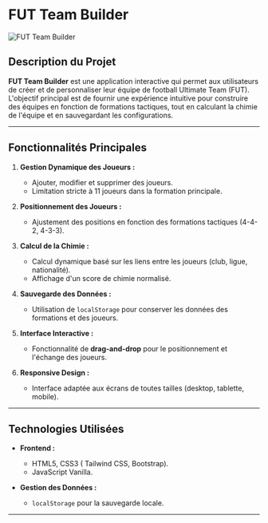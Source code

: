 # FUT Team Builder

![FUT Team Builder](https://maghreb.simplonline.co/_next/image?url=https%3A%2F%2Fsimplonline-v3-prod.s3.eu-west-3.amazonaws.com%2Fmedia%2Fimage%2Fjpg%2Ffc2025-6743ab8c4d8e3085031800.jpg&w=1280&q=75)

## Description du Projet

**FUT Team Builder** est une application interactive qui permet aux utilisateurs de créer et de personnaliser leur équipe de football Ultimate Team (FUT). L'objectif principal est de fournir une expérience intuitive pour construire des équipes en fonction de formations tactiques, tout en calculant la chimie de l'équipe et en sauvegardant les configurations.

---

## Fonctionnalités Principales

1. **Gestion Dynamique des Joueurs :**

   - Ajouter, modifier et supprimer des joueurs.
   - Limitation stricte à 11 joueurs dans la formation principale.

2. **Positionnement des Joueurs :**

   - Ajustement des positions en fonction des formations tactiques (4-4-2, 4-3-3).

3. **Calcul de la Chimie :**

   - Calcul dynamique basé sur les liens entre les joueurs (club, ligue, nationalité).
   - Affichage d'un score de chimie normalisé.

4. **Sauvegarde des Données :**

   - Utilisation de `localStorage` pour conserver les données des formations et des joueurs.

5. **Interface Interactive :**

   - Fonctionnalité de **drag-and-drop** pour le positionnement et l'échange des joueurs.

6. **Responsive Design :**
   - Interface adaptée aux écrans de toutes tailles (desktop, tablette, mobile).

---

## Technologies Utilisées

- **Frontend :**

  - HTML5, CSS3 ( Tailwind CSS, Bootstrap).
  - JavaScript Vanilla.

- **Gestion des Données :**
  - `localStorage` pour la sauvegarde locale.

---
